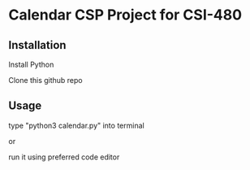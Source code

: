 # Calendar CSP Project for CSI-480

## Installation
Install Python

Clone this github repo

## Usage
type "python3 calendar.py" into terminal

or

run it using preferred code editor 
